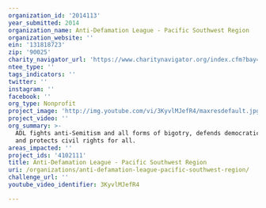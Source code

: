 ```yaml
---
organization_id: '2014113'
year_submitted: 2014
organization_name: Anti-Defamation League - Pacific Southwest Region
organization_website: ''
ein: '131818723'
zip: '90025'
charity_navigator_url: 'https://www.charitynavigator.org/index.cfm?bay=search.profile&ein=131818723'
ntee_type: ''
tags_indicators: ''
twitter: ''
instagram: ''
facebook: ''
org_type: Nonprofit
project_image: 'http://img.youtube.com/vi/3KyvlMJefR4/maxresdefault.jpg'
project_video: ''
org_summary: >-
  ADL fights anti-Semitism and all forms of bigotry, defends democratic ideals
  and protects civil rights for all.
areas_impacted: ''
project_ids: '4102111'
title: Anti-Defamation League - Pacific Southwest Region
uri: /organizations/anti-defamation-league-pacific-southwest-region/
challenge_url: ''
youtube_video_identifier: 3KyvlMJefR4

---
```

